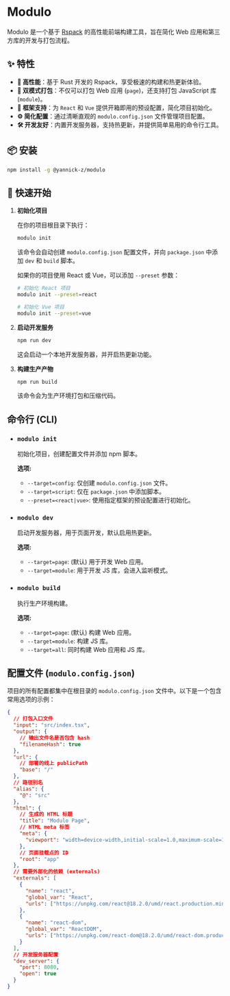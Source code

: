 # Modulo

Modulo 是一个基于 [Rspack](https://www.rspack.dev/) 的高性能前端构建工具，旨在简化 Web 应用和第三方库的开发与打包流程。

## ✨ 特性

- **🚀 高性能**：基于 Rust 开发的 Rspack，享受极速的构建和热更新体验。
- **🎯 双模式打包**：不仅可以打包 Web 应用 (`page`)，还支持打包 JavaScript 库 (`module`)。
- **🧩 框架支持**：为 `React` 和 `Vue` 提供开箱即用的预设配置，简化项目初始化。
- **⚙️ 简化配置**：通过清晰直观的 `modulo.config.json` 文件管理项目配置。
- **🛠️ 开发友好**：内置开发服务器，支持热更新，并提供简单易用的命令行工具。

## 📦 安装

```bash
npm install -g @yannick-z/modulo
```

## 🚀 快速开始

1.  **初始化项目**

    在你的项目根目录下执行：
    ```bash
    modulo init
    ```
    该命令会自动创建 `modulo.config.json` 配置文件，并向 `package.json` 中添加 `dev` 和 `build` 脚本。

    如果你的项目使用 React 或 Vue，可以添加 `--preset` 参数：
    ```bash
    # 初始化 React 项目
    modulo init --preset=react

    # 初始化 Vue 项目
    modulo init --preset=vue
    ```

2.  **启动开发服务**

    ```bash
    npm run dev
    ```
    这会启动一个本地开发服务器，并开启热更新功能。

3.  **构建生产产物**

    ```bash
    npm run build
    ```
    该命令会为生产环境打包和压缩代码。

## 命令行 (CLI)

- ### `modulo init`

  初始化项目，创建配置文件并添加 npm 脚本。

  **选项:**
  - `--target=config`: 仅创建 `modulo.config.json` 文件。
  - `--target=script`: 仅在 `package.json` 中添加脚本。
  - `--preset=<react|vue>`: 使用指定框架的预设配置进行初始化。

- ### `modulo dev`

  启动开发服务器，用于页面开发，默认启用热更新。

  **选项:**
  - `--target=page`: (默认) 用于开发 Web 应用。
  - `--target=module`: 用于开发 JS 库，会进入监听模式。

- ### `modulo build`

  执行生产环境构建。

  **选项:**
  - `--target=page`: (默认) 构建 Web 应用。
  - `--target=module`: 构建 JS 库。
  - `--target=all`: 同时构建 Web 应用和 JS 库。

## 配置文件 (`modulo.config.json`)

项目的所有配置都集中在根目录的 `modulo.config.json` 文件中。以下是一个包含常用选项的示例：

```json
{
  // 打包入口文件
  "input": "src/index.tsx",
  "output": {
    // 输出文件名是否包含 hash
    "filenameHash": true
  },
  "url": {
    // 部署的线上 publicPath
    "base": "/"
  },
  // 路径别名
  "alias": {
    "@": "src"
  },
  "html": {
    // 生成的 HTML 标题
    "title": "Modulo Page",
    // HTML meta 标签
    "meta": {
      "viewport": "width=device-width,initial-scale=1.0,maximum-scale=1.0,user-scalable=no,viewport-fit=cover"
    },
    // 页面挂载点的 ID
    "root": "app"
  },
  // 需要外部化的依赖 (externals)
  "externals": [
    {
      "name": "react",
      "global_var": "React",
      "urls": ["https://unpkg.com/react@18.2.0/umd/react.production.min.js"]
    },
    {
      "name": "react-dom",
      "global_var": "ReactDOM",
      "urls": ["https://unpkg.com/react-dom@18.2.0/umd/react-dom.production.min.js"]
    }
  ],
  // 开发服务器配置
  "dev_server": {
    "port": 8080,
    "open": true
  }
}
```